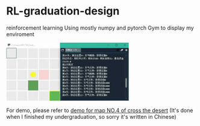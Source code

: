 # RL-graduation-design
 reinforcement learning
Using mostly numpy and pytorch
Gym to display my enviroment

![img](./demonstration/demo.gif)

For demo, please refer to [demo for map NO.4 of cross the desert](./demonstration/第四关展示.mp4) (It's done when I finished my undergraduation, so sorry it's written in Chinese)
